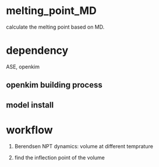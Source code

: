 # melting_point_MD

calculate the melting point based on MD.

# dependency

ASE, openkim

## openkim building process

## model install

# workflow

1. Berendsen NPT dynamics: volume at different temprature

2. find the inflection point of the volume
